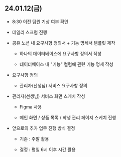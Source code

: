 ## 24.01.12(금)

* 8:30 이전 팀원 기상 여부 확인

* 데일리 스크럼 진행

* 공유 노션 내 요구사항 정의서 + 기능 명세서 템플릿 제작

  * 하나의 데이터베이스에 요구사항 정의서 작성

  * 데이터베이스 내 "기능" 컬럼에 관련 기능 명세 작성

* 요구사항 정의

  * 관리자(선생님) 서비스 요구사항 정의

* 관리자(선생님) 서비스 화면 스케치 작성

  * Figma 사용

  * 메인 화면 / 상품 목록 / 학생 관리 페이지 스케치 진행

* 앞으로의 추가 업무 진행 방식 결정

  * 기존 : 주말 활용

  * 결정 : 평일 6시 이후 시간 활용